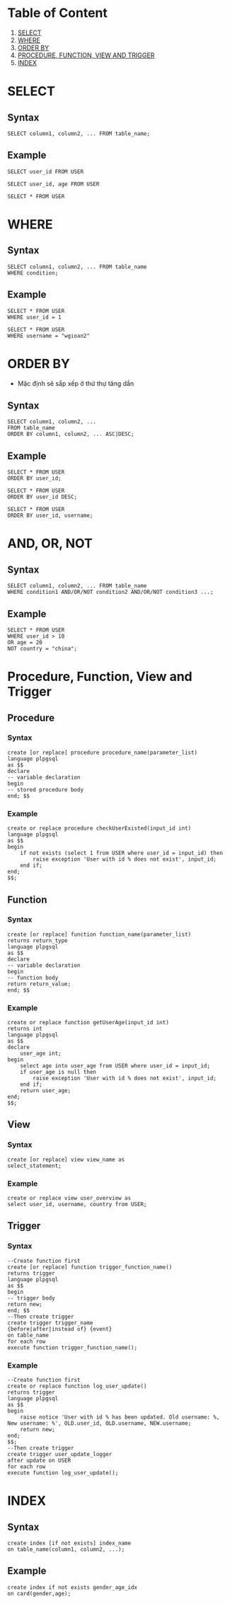 # Table of Content
1. [ SELECT ](#select)
2. [ WHERE ](#where)
3. [ ORDER BY ](#order_by)
4. [ PROCEDURE, FUNCTION, VIEW AND TRIGGER ](#procedure_function_view_trigger)
5. [ INDEX ](#index)


<a name="select"></a>
# SELECT

## Syntax
```
SELECT column1, column2, ... FROM table_name;
```

## Example
```
SELECT user_id FROM USER

SELECT user_id, age FROM USER

SELECT * FROM USER
```

<a name="where"></a>
# WHERE

## Syntax
```
SELECT column1, column2, ... FROM table_name
WHERE condition;
```

## Example
```
SELECT * FROM USER
WHERE user_id = 1

SELECT * FROM USER
WHERE username = "wgioan2"
```

<a name="order_by"></a>
# ORDER BY
- Mặc định sẽ sắp xếp ở thứ thự tăng dần

## Syntax
```
SELECT column1, column2, ...
FROM table_name
ORDER BY column1, column2, ... ASC|DESC;
```

## Example
```
SELECT * FROM USER
ORDER BY user_id;

SELECT * FROM USER
ORDER BY user_id DESC;

SELECT * FROM USER
ORDER BY user_id, username;
```

<a name="aon"></a>
# AND, OR, NOT

## Syntax
```
SELECT column1, column2, ... FROM table_name
WHERE condition1 AND/OR/NOT condition2 AND/OR/NOT condition3 ...;
```

## Example
```
SELECT * FROM USER
WHERE user_id > 10
OR age = 20
NOT country = "china";
```

<a name="procedure_function_view_trigger"></a>
# Procedure, Function, View and Trigger

## Procedure
### Syntax
```
create [or replace] procedure procedure_name(parameter_list)
language plpgsql
as $$
declare
-- variable declaration
begin
-- stored procedure body
end; $$
```

### Example
```
create or replace procedure checkUserExisted(input_id int)
language plpgsql
as $$
begin
    if not exists (select 1 from USER where user_id = input_id) then
        raise exception 'User with id % does not exist', input_id;
    end if;
end;
$$;
```

## Function
### Syntax
```
create [or replace] function function_name(parameter_list)
returns return_type
language plpgsql
as $$
declare
-- variable declaration
begin
-- function body
return return_value;
end; $$
```

### Example
```
create or replace function getUserAge(input_id int)
returns int
language plpgsql
as $$
declare
    user_age int;
begin
    select age into user_age from USER where user_id = input_id;
    if user_age is null then
        raise exception 'User with id % does not exist', input_id;
    end if;
    return user_age;
end;
$$;
```

## View
### Syntax
```
create [or replace] view view_name as
select_statement;
```

### Example
```
create or replace view user_overview as
select user_id, username, country from USER;
```

## Trigger
### Syntax
```
--Create function first
create [or replace] function trigger_function_name()
returns trigger
language plpgsql
as $$
begin
-- trigger body
return new;
end; $$
--Then create trigger
create trigger trigger_name
{before|after|instead of} {event}
on table_name
for each row
execute function trigger_function_name();
```

### Example
```
--Create function first
create or replace function log_user_update()
returns trigger
language plpgsql
as $$
begin
    raise notice 'User with id % has been updated. Old username: %, New username: %', OLD.user_id, OLD.username, NEW.username;
    return new;
end;
$$;
--Then create trigger
create trigger user_update_logger
after update on USER
for each row
execute function log_user_update();
```

<a name="index"></a>
# INDEX

## Syntax
```
create index [if not exists] index_name
on table_name(column1, column2, ...);
```

## Example
```
create index if not exists gender_age_idx
on card(gender,age);
```